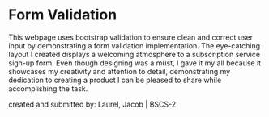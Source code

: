 # Form Validation

This webpage uses bootstrap validation to ensure clean and correct user input by demonstrating a form validation implementation. The eye-catching layout I created displays a welcoming atmosphere to a subscription service sign-up form. Even though designing was a must, I gave it my all because it showcases my creativity and attention to detail, demonstrating my dedication to creating a product I can be pleased to share while accomplishing the task.

created and submitted by: Laurel, Jacob | BSCS-2
